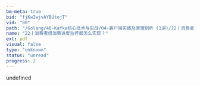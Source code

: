 ```yaml
---
bm-meta: true
bid: "fjKwIwjvAYBUtojT"
vid: "00"
path: "/Golang/46-Kafka核心技术与实战/04-客户端实践及原理剖析 (1讲)/22丨消费者组消费进度监控都怎么实现？.pdf"
name: "22丨消费者组消费进度监控都怎么实现？"
ext: pdf
visual: false
type: "unknown"
status: "unread"
progress: 2
---
```

undefined